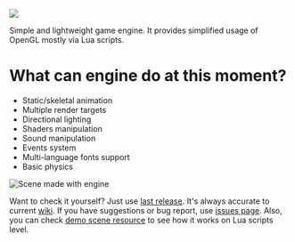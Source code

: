 ![](http://i.imgur.com/x3GSfPD.png)

Simple and lightweight game engine. It provides simplified usage of OpenGL mostly via Lua scripts.

# What can engine do at this moment?
* Static/skeletal animation
* Multiple render targets
* Directional lighting
* Shaders manipulation
* Sound manipulation
* Events system
* Multi-language fonts support
* Basic physics

![Scene made with engine](http://i.imgur.com/VFUB7MN.png)

Want to check it yourself? Just use [last release](https://github.com/SDraw/run-on-coal/releases). It's always accurate to current [wiki](https://github.com/SDraw/run-on-coal/wiki).
If you have suggestions or bug report, use [issues page](https://github.com/SDraw/run-on-coal/issues).
Also, you can check [demo scene resource](https://github.com/SDraw/roc-app-demo) to see how it works on Lua scripts level. 
